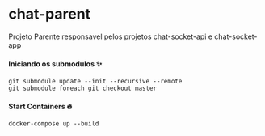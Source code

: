 # chat-parent

Projeto Parente responsavel pelos projetos chat-socket-api e chat-socket-app

#### Iniciando os submodulos ✨
```
git submodule update --init --recursive --remote
git submodule foreach git checkout master
```

#### Start Containers 🔥

```
docker-compose up --build
```
